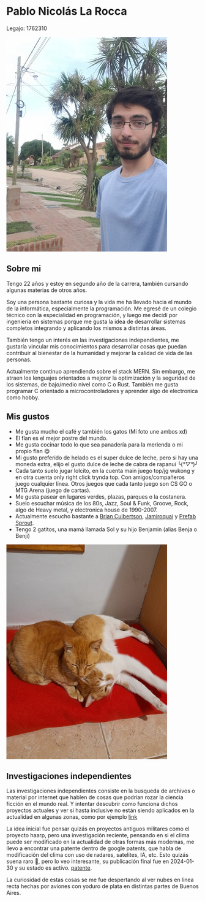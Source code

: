 # Pablo Nicolás La Rocca

Legajo: 1762310

 ![Foto Pablo](foto_perfil_1.jpg)

## Sobre mi
Tengo 22 años y estoy en segundo año de la carrera, también cursando algunas materias de otros años.

Soy una persona bastante curiosa y la vida me ha llevado hacia el mundo de la informática, especialmente la programación. Me egresé de un colegio técnico con la especialidad en programación, y luego me decidí por ingeniería en sistemas porque me gusta la idea de desarrollar sistemas completos integrando y aplicando los mismos a distintas áreas.

También tengo un interés en las investigaciones independientes, me gustaría vincular mis conocimientos para desarrollar cosas que puedan contribuir al bienestar de la humanidad y mejorar la calidad de vida de las personas.

Actualmente continuo aprendiendo sobre el stack MERN. Sin embargo, me atraen los lenguajes orientados a mejorar la optimización y la seguridad de los sistemas, de bajo/medio nivel como C o Rust. También me gusta programar C orientado a microcontroladores y aprender algo de electronica como hobby.

## Mis gustos
- Me gusta mucho el café y también los gatos (Mi foto une ambos xd)
- El flan es el mejor postre del mundo.
- Me gusta cocinar todo lo que sea panadería para la merienda o mi propio flan 😋
- Mi gusto preferido de helado es el super dulce de leche, pero si hay una moneda extra, elijo el gusto dulce de leche de cabra de rapanui ╰(*°▽°*)╯
- Cada tanto suelo jugar lolcito, en la cuenta main juego top/jg wukong y en otra cuenta only right click trynda top. Con amigos/compañeros juego cualquier línea. Otros juegos que cada tanto juego son CS GO o MTG Arena (juego de cartas).
- Me gusta pasear en lugares verdes, plazas, parques o la costanera.
- Suelo escuchar música de los 80s, Jazz, Soul & Funk, Groove, Rock, algo de Heavy metal, y electronica house de 1990-2007.
- Actualmente escucho bastante a [Brian Culbertson](https://www.youtube.com/watch?v=CCw-vcq2n4k), [Jamiroquai](https://www.youtube.com/watch?v=GJhT3R2QFwQ) y [Prefab Sprout](https://www.youtube.com/watch?v=2XoF6C_S05U).
- Tengo 2 gatitos, una mamá llamada Sol y su hijo Benjamin (alias Benja o Benji)

 ![Gatitos](gatitos.jpg)

## Investigaciones independientes
Las investigaciones independientes consiste en la busqueda de archivos o material por internet que hablen de cosas que podrían rozar la ciencia ficción en el mundo real.
Y intentar descubrir como funciona dichos proyectos actuales y ver si hasta inclusive no están siendo aplicados en la actualidad en algunas zonas, como por ejemplo [link](https://www.infobae.com/america/mundo/2024/03/19/los-emiratos-arabes-unidos-recurren-a-la-siembra-de-nubes-para-enfrentar-el-desafio-del-cambio-climatico/)

La idea inicial fue pensar quizás en proyectos antiguos militares como el proyecto haarp, pero una investigación reciente, pensando en si el clima puede ser modificado en la actualidad de otras formas más modernas, me llevo a encontrar una patente dentro de google patents, que habla de modificación del clima con uso de radares, satelites, IA, etc. Esto quizás suena raro 🤣, pero lo veo interesante, su publicación final fue en 2024-01-30 y su estado es activo. [patente](https://patents.google.com/patent/US11882798B2/en?q=A01G15%2f00).

La curiosidad de estas cosas se me fue despertando al ver nubes en linea recta hechas por aviones con yoduro de plata en distintas partes de Buenos Aires.

<!-- Suelo escuchar música de los [80s](https://www.youtube.com/watch?v=TzIOeSB9RaU), [Jazz](https://www.youtube.com/watch?v=CCw-vcq2n4k), [Soul & Funk](https://www.youtube.com/watch?v=jlYLJPTZeLA), [Groove](https://www.youtube.com/watch?v=k-ZazLdtDRI), [Rock](https://www.youtube.com/watch?v=yr6cwbDfaBU), [Heavy metal](https://www.youtube.com/watch?v=t-lZyv1hPGk&t=195s), y [electronica de 1990-2007](https://www.youtube.com/watch?v=-5rzNBz00Mo).
- Dejo un link en cada genero que los dirige a la banda/artista que mas suelo escuchar actualmente de ese genero :D
-->